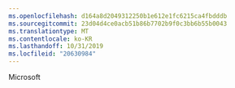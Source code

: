 ```yaml
---
ms.openlocfilehash: d164a8d2049312250b1e612e1fc6215ca4fbdddb
ms.sourcegitcommit: 23d04d4ce0acb51b86b7702b9f0c3bb6b55b0043
ms.translationtype: MT
ms.contentlocale: ko-KR
ms.lasthandoff: 10/31/2019
ms.locfileid: "20630984"
---
```

<Token xmlns:xlink="http://www.w3.org/1999/xlink">Microsoft</Token>